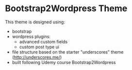 # Bootstrap2Wordpress Theme

This theme is designed using:
* bootstrap 
* wordpress plugins:
  * advanced custom fields
  * custom post type ui
* file structure based on the starter "underscores" theme (http://underscores.me/)
* built following Udemy course Bootstrap2Wordpress
